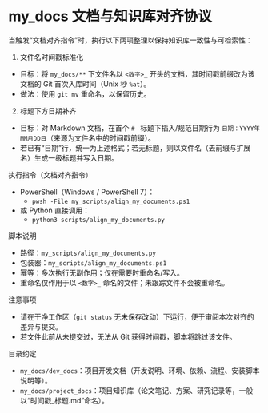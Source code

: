 # my_docs 文档与知识库对齐协议

当触发“文档对齐指令”时，执行以下两项整理以保持知识库一致性与可检索性：

1) 文件名时间戳标准化
- 目标：将 `my_docs/**` 下文件名以 `<数字>_` 开头的文档，其时间戳前缀改为该文档的 Git 首次入库时间（Unix 秒 `%at`）。
- 做法：使用 `git mv` 重命名，以保留历史。

2) 标题下方日期补齐
- 目标：对 Markdown 文档，在首个 `# ` 标题下插入/规范日期行为 `日期：YYYY年MM月DD日`（来源为文件名中的时间戳前缀）。
- 若已有“日期”行，统一为上述格式；若无标题，则以文件名（去前缀与扩展名）生成一级标题并写入日期。

执行指令（文档对齐指令）
- PowerShell（Windows / PowerShell 7）：
  - `pwsh -File my_scripts/align_my_documents.ps1`
- 或 Python 直接调用：
  - `python3 scripts/align_my_documents.py`

脚本说明
- 路径：`my_scripts/align_my_documents.py`
- 包装器：`my_scripts/align_my_documents.ps1`
- 幂等：多次执行无副作用；仅在需要时重命名/写入。
- 重命名仅作用于以 `<数字>_` 命名的文件；未跟踪文件不会被重命名。

注意事项
- 请在干净工作区（`git status` 无未保存改动）下运行，便于审阅本次对齐的差异与提交。
- 若文件此前从未提交过，无法从 Git 获得时间戳，脚本将跳过该文件。

目录约定
- `my_docs/dev_docs`：项目开发文档（开发说明、环境、依赖、流程、安装脚本说明等）。
- `my_docs/project_docs`：项目知识库（论文笔记、方案、研究记录等，一般以“时间戳_标题.md”命名）。
